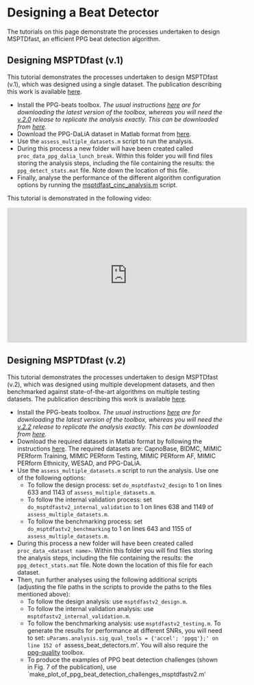 # Designing a Beat Detector

The tutorials on this page demonstrate the processes undertaken to design MSPTDfast, an efficient PPG beat detection algorithm.

## Designing MSPTDfast (v.1)

This tutorial demonstrates the processes undertaken to design MSPTDfast (v.1), which was designed using a single dataset. The publication describing this work is available [here](https://doi.org/10.1101/2024.07.18.24310627).

- Install the PPG-beats toolbox. _The usual instructions [here](https://ppg-beats.readthedocs.io/en/latest/toolbox/getting_started/) are for downloading the latest version of the toolbox, whereas you will need the [v.2.0](https://github.com/peterhcharlton/ppg-beats/releases/tag/v.2.0) release to replicate the analysis exactly. This can be downloaded from [here](https://github.com/peterhcharlton/ppg-beats/archive/refs/tags/v.2.0.zip)._
- Download the PPG-DaLiA dataset in Matlab format from [here](https://zenodo.org/records/12793711/files/ppg_dalia_lunch_break_data.mat?download=1).
- Use the `assess_multiple_datasets.m` script to run the analysis.
- During this process a new folder will have been created called `proc_data_ppg_dalia_lunch_break`. Within this folder you will find files storing the analysis steps, including the file containing the results: the `ppg_detect_stats.mat` file. Note down the location of this file.
- Finally, analyse the performance of the different algorithm configuration options by running the [msptdfast_cinc_analysis.m](https://raw.githubusercontent.com/peterhcharlton/ppg-beats/main/source/publication_specific_scripts/msptdfast_cinc_analysis_post_20240701.m) script.

This tutorial is demonstrated in the following video:

<iframe width="560" height="315" src="https://www.youtube.com/embed/MuNOddpluL0" title="YouTube video player" frameborder="0" allow="accelerometer; autoplay; clipboard-write; encrypted-media; gyroscope; picture-in-picture" allowfullscreen></iframe>

## Designing MSPTDfast (v.2)

This tutorial demonstrates the processes undertaken to design MSPTDfast (v.2), which was designed using multiple development datasets, and then benchmarked against state-of-the-art algorithms on multiple testing datasets. The publication describing this work is available [here](https://peterhcharlton.github.io/publication/charlton2024-msptdfast/).

- Install the PPG-beats toolbox. _The usual instructions [here](https://ppg-beats.readthedocs.io/en/latest/toolbox/getting_started/) are for downloading the latest version of the toolbox, whereas you will need the [v.2.2](https://github.com/peterhcharlton/ppg-beats/releases/tag/v.2.2) release to replicate the analysis exactly. This can be downloaded from [here](https://github.com/peterhcharlton/ppg-beats/archive/refs/tags/v.2.2.zip)._
- Download the required datasets in Matlab format by following the instructions [here](https://ppg-beats.readthedocs.io/en/latest/datasets/summary/). The required datasets are: CapnoBase, BIDMC, MIMIC PERform Training, MIMIC PERform Testing, MIMIC PERform AF, MIMIC PERform Ethnicity, WESAD, and PPG-DaLiA.
- Use the `assess_multiple_datasets.m` script to run the analysis. Use one of the following options:
   - To follow the design process: set `do_msptdfastv2_design` to 1 on lines 633 and 1143 of `assess_multiple_datasets.m`.
   - To follow the internal validation process: set `do_msptdfastv2_internal_validation` to 1 on lines 638 and 1149 of `assess_multiple_datasets.m`.
   - To follow the benchmarking process: set `do_msptdfastv2_benchmarking` to 1 on lines 643 and 1155 of `assess_multiple_datasets.m`.
-  During this process a new folder will have been created called `proc_data_<dataset name>`. Within this folder you will find files storing the analysis steps, including the file containing the results: the `ppg_detect_stats.mat` file. Note down the location of this file for each dataset.
- Then, run further analyses using the following additional scripts (adjusting the file paths in the scripts to provide the paths to the files mentioned above):
   - To follow the design analysis: use `msptdfastv2_design.m`.
   - To follow the internal validation analysis: use `msptdfastv2_internal_validation.m`.
   - To follow the benchmarking analysis: use `msptdfastv2_testing.m`. To generate the results for performance at different SNRs, you will need to set: `uParams.analysis.sig_qual_tools = {'accel'; 'ppgq'};' on line 152 of `assess_beat_detectors.m'. You will also require the [ppg-quality](https://ppg-quality.readthedocs.io/) toolbox.
   - To produce the examples of PPG beat detection challenges (shown in Fig. 7 of the publication), use `make_plot_of_ppg_beat_detection_challenges_msptdfastv2.m'